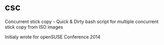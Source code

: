 csc
===

Concurrent stick copy - Quick & Dirty bash script for multiple concurrent stick copy from ISO images

Initialy wrote for openSUSE Conference 2014
